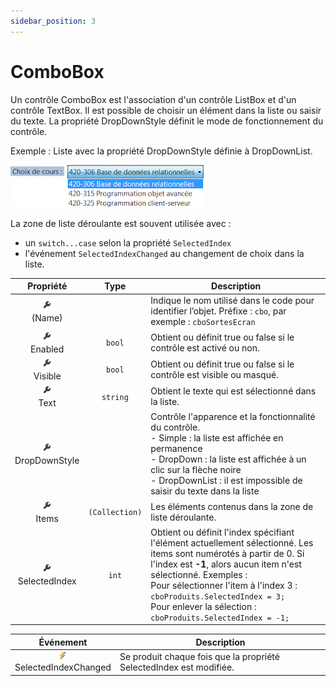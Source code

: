 ```yaml
---
sidebar_position: 3
---
```


# ComboBox

Un contrôle ComboBox est l'association d'un contrôle ListBox et d'un contrôle TextBox. Il est possible de choisir un élément dans la liste ou saisir du texte. La propriété DropDownStyle définit le mode de fonctionnement du contrôle.

Exemple :  Liste avec la propriété DropDownStyle définie à DropDownList.

![combobox](./_03-combobox/combobox.png)

La zone de liste déroulante est souvent utilisée avec :

- un `switch...case` selon la propriété `SelectedIndex`
- l'événement `SelectedIndexChanged` au changement de choix dans la liste.

| Propriété | Type | Description |
| :-------: | :--: | ----------- |
| ![propriété](../../_00-shared/_propriete.png) <br/> (Name) | | Indique le nom utilisé dans le code pour identifier l’objet. Préfixe : `cbo`, par exemple : `cboSortesEcran` |
| ![propriété](../../_00-shared/_propriete.png) <br/> Enabled | `bool` | Obtient ou définit true ou false si le contrôle est activé ou non. |
| ![propriété](../../_00-shared/_propriete.png) <br/> Visible | `bool` | Obtient ou définit true ou false si le contrôle est visible ou masqué. |
| ![propriété](../../_00-shared/_propriete.png) <br/> Text | `string` | Obtient le texte qui est sélectionné dans la liste. |
| ![propriété](../../_00-shared/_propriete.png) <br/> DropDownStyle | | Contrôle l'apparence et la fonctionnalité du contrôle. <br/> - Simple : la liste est affichée en permanence <br/> - DropDown : la liste est affichée à un clic sur la flèche noire <br/> - DropDownList : il est impossible de saisir du texte dans la liste |
| ![propriété](../../_00-shared/_propriete.png) <br/> Items | `(Collection)` | Les éléments contenus dans la zone de liste déroulante. |
| ![propriété](../../_00-shared/_propriete.png) <br/> SelectedIndex | `int` | Obtient ou définit l'index spécifiant l'élément actuellement sélectionné. Les items sont numérotés à partir de 0. Si l'index est **-1**, alors aucun item n'est sélectionné. Exemples : <br/> Pour sélectionner l'item à l'index 3 : `cboProduits.SelectedIndex = 3;` <br/> Pour enlever la sélection : `cboProduits.SelectedIndex = -1;` |

| Événement | Description |
| :-------: | ----------- |
| ![événement](../../_00-shared/_evenement.png) <br/> SelectedIndexChanged | Se produit chaque fois que la propriété SelectedIndex est modifiée. |

